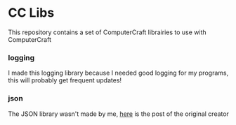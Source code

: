 # CC Libs
This repository contains a set of ComputerCraft librairies to use with ComputerCraft

### logging
I made this logging library because I needed good logging for my programs, this will probably get frequent updates!

### json
The JSON library wasn't made by me, [here](https://www.computercraft.info/forums2/index.php?/topic/5854-json-api-v201-for-computercraft/) is the post of the original creator
